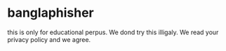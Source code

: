 # banglaphisher
this is only for educational perpus. We dond try this illigaly. We read your privacy policy and we agree.
